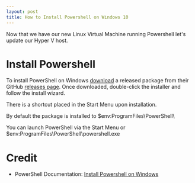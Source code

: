 ```yaml
---
layout: post
title: How to Install Powershell on Windows 10
---
```


Now that we have our new Linux Virtual Machine running Powershell let's update our Hyper V host.

# Install Powershell

To install PowerShell on Windows [download](https://github.com/PowerShell/PowerShell/releases/download/v6.0.0-alpha.18/PowerShell-6.0.0-alpha.18-win10-win2016-x64.msi) a released package from their GitHub [releases page](https://github.com/PowerShell/PowerShell/releases). Once downloaded, double-click the installer and follow the install wizard.

There is a shortcut placed in the Start Menu upon installation.

By default the package is installed to $env:ProgramFiles\PowerShell\

You can launch PowerShell via the Start Menu or $env:ProgramFiles\PowerShell\powershell.exe

# Credit  

* PowerShell Documentation: [Install Powershell on Windows](https://github.com/PowerShell/PowerShell/blob/master/docs/installation/windows.md#msi)